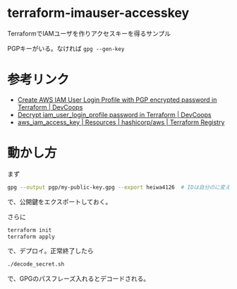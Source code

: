 # terraform-imauser-accesskey

TerraformでIAMユーザを作りアクセスキーを得るサンプル

PGPキーがいる。なければ `gpg --gen-key`


# 参考リンク

- [Create AWS IAM User Login Profile with PGP encrypted password in Terraform | DevCoops](https://devcoops.com/create-aws-iam-user-login-profile-pgp-ecrypted-password-terraform/)
- [Decrypt iam_user_login_profile password in Terraform | DevCoops](https://devcoops.com/decrypt-aws-iam-user-login-profile-password-terraform/)
- [aws_iam_access_key | Resources | hashicorp/aws | Terraform Registry](https://registry.terraform.io/providers/hashicorp/aws/latest/docs/resources/iam_access_key)


# 動かし方

まず
```bash
gpg --output pgp/my-public-key.gpg --export heiwa4126  # IDは自分のに変える
```

で、公開鍵をエクスポートしておく。

さらに
```bash
terraform init
terraform apply
```

で、デプロイ。正常終了したら

```bash
./decode_secret.sh
```

で、GPGのパスフレーズ入れるとデコードされる。
